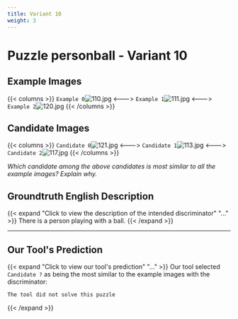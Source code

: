 ```yaml
---
title: Variant 10
weight: 3
---
```


# Puzzle personball - Variant 10

## Example Images
{{< columns >}}
`Example 0`![110.jpg](/natscene-data/images/110.jpg)
<--->
`Example 1`![111.jpg](/natscene-data/images/111.jpg)
<--->
`Example 2`![120.jpg](/natscene-data/images/120.jpg)
{{< /columns >}}

## Candidate Images
{{< columns >}}
`Candidate 0`![121.jpg](/natscene-data/images/121.jpg)
<--->
`Candidate 1`![113.jpg](/natscene-data/images/113.jpg)
<--->
`Candidate 2`![117.jpg](/natscene-data/images/117.jpg)
{{< /columns >}}

*Which candidate among the above candidates is most similar to all the example images? Explain why.*

## Groundtruth English Description

{{< expand "Click to view the description of the intended discriminator" "..." >}}
There is a person playing with a ball.
{{< /expand >}}

---



## Our Tool's Prediction

{{< expand "Click to view our tool's prediction" "..." >}}
Our tool selected `Candidate ?` as being the most similar to the example images with the discriminator:
```plaintext
The tool did not solve this puzzle
```
{{< /expand >}}
